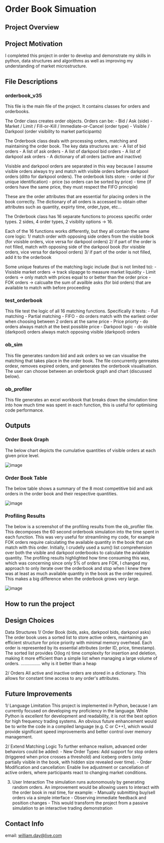 # **Order Book Simuation**

## **Project Overview**

## **Project Motivation**
I completed this project in order to develop and demonstrate my skills in python, data structures and algorithms as well as improving my understanding of market microstructure.

## **File Descriptions**
### **orderbook_v35**
This file is the main file of the project. It contains classes for orders and orderbooks. 

The Order class  creates order objects.
Orders can be:
       - Bid / Ask (side)
       - Market / Limit / Fill-or-Kill / Immediate-or-Cancel (order type)
       - Visible / Darkpool (order visibility to market participants)

The Orderbook class deals with processing orders, matching and maintaining the order book. 
The key data structures are:
      - A list of bid orders
      - A list of ask orders
      - A list of darkpool bid orders
      - A list of darkpool ask orders
      - A dictionary of all orders (active and inactive)

Visisble and darkpool orders are separated in this way because I assume visible orders always try and match with visible orders before darkpool orders (ditto for darkpool orders). 
The orderbook lists store:
        - order id (for unique identification)
        - price (so orders can be sorted by price)
        - time (if orders have the same price, they must respect the FIFO principle)
        
These are the order attributes that are essential for placing orders in the book correctly. The dictionary of all orders is accessed to obtain other attributes such as quantity, expirty time, order_type, etc...
      
The Orderbook class has 16 separate functions to process specific order types. 2 sides, 4 order types, 2 visiblity options -> 16.

Each of the 16 functions works differently, but they all contain the same core logic:
       1/ match order with opposing side orders from the visible book (for visisble orders, vice versa for darkpool orders)
       2/ if part of the order is not filled, match with opposing side of the darkpool book (for visisble orders, vice versa for darkpool orders)
       3/ if part of the order is not filled, add it to the orderbook

Some unique features of the matching logic include (but is not limited to):
              - Visisble market orders -> track slipapge to measure market liquidity
              - Limit orders -> only match with prices equal to or better than the order price
              - FOK orders -> calcualte the sum of availble asks (for bid orders) that are available to match with before proceeding

### **test_orderbook**
This file test the logic of all 16 matching functions. Specifically it tests:
       - Full matching
       - Partial matching
       - FIFO - do orders match with the earliest order when choosing between 2 orders at the same price
       - Price priorty - do orders always match at the best possible price
       - Darkpool logic - do visible (darkpool) orders always match opposing visible (darkpool) orders

### **ob_sim**
This file generates random bid and ask orders so we can visualise the matching that takes place in the order book. The file concurrently genreates ordesr, removes expired orders, and generates the orderbook visualisation. The user can choose between an orderbook graph and chart (discussed below).

### **ob_profiler**
This file generates an excel workbook that breaks down the simulation time into how much time was spent in each function, this is useful for optimising code performance.



## **Outputs**

### **Order Book Graph**
The below chart depicts the cumulative quantities of visible orders at each given price level. 

![image](https://github.com/user-attachments/assets/a47bf610-43f6-4efb-a2f6-02fe93ab04fd)


### **Order Book Table**

The below table shows a summary of the 8 most competitive bid and ask orders in the order book and their respective quantities.

![image](https://github.com/user-attachments/assets/cef939f2-c233-462a-83d3-563a7ae0f901)


### **Profiling Results**
The below is a screenshot of the profiling results from the ob_profiler file. This decomposes the 60 second orderbook simulation into the time spent in each function. 
This was very useful for streamlining my code, for example FOK orders require calculating the available quantity in the book that can match with this order. Initially, I crudelly used a sum() list comprehension over both the visible and darkpool orderbooks to calculate the avialable quantity. The profiling results highlighted how time consuming this was, which was concerning since only 5% of orders are FOK, I changed my approach to only iterate over the orderbook and stop when I knew there was at least as much available quantity in the book as the order required. This makes a big difference when the orderbook grows very large.


![image](https://github.com/user-attachments/assets/11a31476-8231-4fe6-808b-18d373525a60)


## **How to run the project**

## **Design Choices**
Data Structures
1/ Order Book (bids, asks, darkpool bids, darkpool asks)
The order book uses a sorted list to store active orders, maintaining an efficient structure for price priority with minimal memory overhead. Each order is represented by its essential attributes (order ID, price, timestamp). The sorted list provides O(log n) time complexity for insertion and deletion, making it more efficient than a simple list when managing a large volume of orders.
................ why is it better than a heap

2/ Orders
All active and inactive orders are stored in a dictionary. This allows for constant time access to any order's attributes.


## **Future Improvements**
1/ Language Limitation
This project is implemented in Python, because I am currently focused on developing my proficiency in the language. While Python is excellent for development and readability, it is not the best option for high frequency trading systems. An obvious future enhancement would be to write the code in a compiled language (e.g. C or C++), which would provide significant speed improvements and better control over memory management.

2/ Extend Matching Logic
To further enhance realism, advanced order behaviors could be added:
       - New Order Types: Add support for stop orders (triggered when price crosses a threshold) and iceberg orders (only partially visible in the book, with hidden size revealed over time). 
       - Order Modification and cancellation: Enable live adjustment or cancellation of active orders, where participants react to changing market conditions.


3. User Interaction
The simulation runs autonomously by generating random orders. An improvement would be allowing users to interact with the order book in real time, for example:
       - Manually submitting buy/sell orders via a simple interface
       - Observing immediate feedback and position changes
       - This would transform the project from a passive simulation to an interactive trading demonstration

## **Contact Info**
email: william.day@live.com
